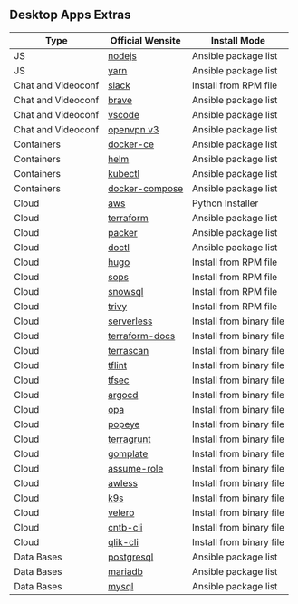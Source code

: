 ## Desktop Apps Extras

| Type               | Official Wensite                                                                                     | Install Mode             |
| ------------------ | ---------------------------------------------------------------------------------------------------- | ------------------------ |
| JS                 | [nodejs](https://github.com/nodesource/distributions/blob/master/README.md)                          | Ansible package list     |
| JS                 | [yarn](https://classic.yarnpkg.com/lang/en/docs/install/#centos-stable)                              | Ansible package list     |
| Chat and Videoconf | [slack](https://slack.com/intl/en-bo/downloads/linux)                                                | Install from RPM file    |
| Chat and Videoconf | [brave](https://brave.com/download/)                                                                 | Ansible package list     |
| Chat and Videoconf | [vscode](https://code.visualstudio.com/)                                                             | Ansible package list     |
| Chat and Videoconf | [openvpn v3](https://community.openvpn.net/openvpn/wiki/OpenVPN3Linux)                               | Ansible package list     |
| Containers         | [docker-ce](https://docs.docker.com/engine/install/fedora/)                                          | Ansible package list     |
| Containers         | [helm](https://helm.sh/docs/intro/install/)                                                          | Ansible package list     |
| Containers         | [kubectl](https://kubernetes.io/docs/tasks/tools/install-kubectl-linux/)                             | Ansible package list     |
| Containers         | [docker-compose](https://github.com/docker/compose/releases)                                         | Ansible package list     |
| Cloud              | [aws](https://docs.aws.amazon.com/cli/latest/userguide/install-cliv2-linux.html#cliv2-linux-install) | Python Installer         |
| Cloud              | [terraform](https://www.terraform.io/downloads.html)                                                 | Ansible package list     |
| Cloud              | [packer](https://learn.hashicorp.com/tutorials/packer/get-started-install-cli)                       | Ansible package list     |
| Cloud              | [doctl](https://github.com/digitalocean/doctl)                                                       | Ansible package list     |
| Cloud              | [hugo](https://github.com/gohugoio/hugo/releases)                                                    | Install from RPM file    |
| Cloud              | [sops](https://github.com/mozilla/sops/releases)                                                     | Install from RPM file    |
| Cloud              | [snowsql](https://developers.snowflake.com/snowsql/)                                                 | Install from RPM file    |
| Cloud              | [trivy](https://github.com/aquasecurity/trivy/releases)                                              | Install from RPM file    |
| Cloud              | [serverless](https://github.com/serverless/serverless/releases)                                      | Install from binary file |
| Cloud              | [terraform-docs](https://github.com/terraform-docs/terraform-docs/releases)                          | Install from binary file |
| Cloud              | [terrascan](https://github.com/tenable/terrascan/releases)                                           | Install from binary file |
| Cloud              | [tflint](https://github.com/terraform-linters/tflint/releases)                                       | Install from binary file |
| Cloud              | [tfsec](https://github.com/aquasecurity/tfsec/releases)                                              | Install from binary file |
| Cloud              | [argocd](https://github.com/argoproj/argo-cd/releases)                                               | Install from binary file |
| Cloud              | [opa](https://github.com/open-policy-agent/opa/releases)                                             | Install from binary file |
| Cloud              | [popeye](https://github.com/derailed/popeye/releases)                                                | Install from binary file |
| Cloud              | [terragrunt](https://github.com/gruntwork-io/terragrunt/releases)                                    | Install from binary file |
| Cloud              | [gomplate](https://github.com/hairyhenderson/gomplate/releases)                                      | Install from binary file |
| Cloud              | [assume-role](https://github.com/remind101/assume-role)                                              | Install from binary file |
| Cloud              | [awless](https://github.com/wallix/awless/releases)                                                  | Install from binary file |
| Cloud              | [k9s](https://github.com/derailed/k9s/releases)                                                      | Install from binary file |
| Cloud              | [velero](https://github.com/vmware-tanzu/velero/releases)                                            | Install from binary file |
| Cloud              | [cntb-cli](https://github.com/contabo/cntb)                                                          | Install from binary file |
| Cloud              | [qlik-cli](https://github.com/qlik-oss/qlik-cli/releases)                                            | Install from binary file |
| Data Bases         | [postgresql](https://www.postgresql.org/download/linux/redhat/)                                      | Ansible package list     |
| Data Bases         | [mariadb](https://mariadb.org/download/?t=repo-config&d=Fedora+36+%28x86_64%29)                      | Ansible package list     |
| Data Bases         | [mysql](https://dev.mysql.com/downloads/repo/yum/)                                                   | Ansible package list     |
